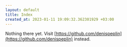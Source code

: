```yaml
---
layout: default
title: Index
created_at: 2023-01-11 19:09:32.362301929 +03:00
---
```


Nothing there yet. Visit [https://github.com/denispeplin](https://github.com/denispeplin) instead.
